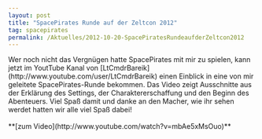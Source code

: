 ```yaml
---
layout: post
title: "SpacePirates Runde auf der Zeltcon 2012"
tag: spacepirates
permalink: /Aktuelles/2012-10-20-SpacePiratesRundeaufderZeltcon2012
---
```


<p><a href="http://www.youtube.com/watch?v=mbAe5xMsOuo"></a>Wer noch nicht das Vergnügen hatte SpacePirates mit mir zu spielen, kann jetzt im YoutTube Kanal von [LtCmdrBareik](http://www.youtube.com/user/LtCmdrBareik) einen Einblick in eine von mir geleitete SpacePirates-Runde bekommen. Das Video zeigt Ausschnitte aus der Erklärung des Settings, der Charaktererschaffung und den Beginn des Abenteuers. Viel Spaß damit und danke an den Macher, wie ihr sehen werdet hatten wir alle viel Spaß dabei!<br/>
<br/>
**[zum Video](http://www.youtube.com/watch?v=mbAe5xMsOuo)**</p>

